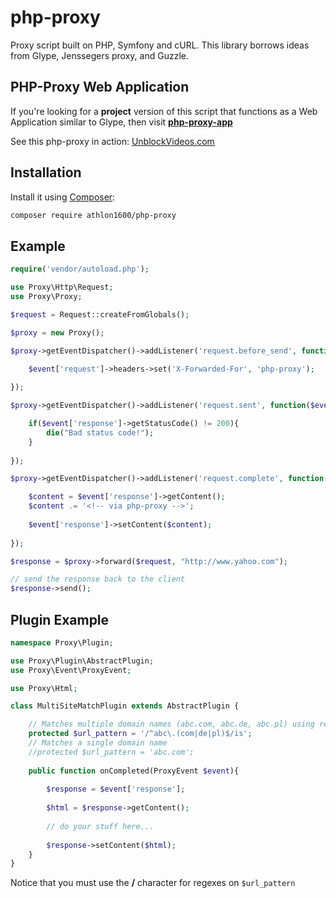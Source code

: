 php-proxy
=========

Proxy script built on PHP, Symfony and cURL.
This library borrows ideas from Glype, Jenssegers proxy, and Guzzle.

PHP-Proxy Web Application
-------

If you're looking for a **project** version of this script that functions as a Web Application similar to Glype, then visit
[**php-proxy-app**](https://github.com/Athlon1600/php-proxy-app)

See this php-proxy in action:
<a href="https://unblockvideos.com/" target="_blank">UnblockVideos.com</a>

Installation
-------

Install it using [Composer](http://getcomposer.org):

```bash
composer require athlon1600/php-proxy
```

Example
--------

```php
require('vendor/autoload.php');

use Proxy\Http\Request;
use Proxy\Proxy;

$request = Request::createFromGlobals();

$proxy = new Proxy();

$proxy->getEventDispatcher()->addListener('request.before_send', function($event){

	$event['request']->headers->set('X-Forwarded-For', 'php-proxy');
	
});

$proxy->getEventDispatcher()->addListener('request.sent', function($event){

	if($event['response']->getStatusCode() != 200){
		die("Bad status code!");
	}
  
});

$proxy->getEventDispatcher()->addListener('request.complete', function($event){

	$content = $event['response']->getContent();
	$content .= '<!-- via php-proxy -->';
	
	$event['response']->setContent($content);
	
});

$response = $proxy->forward($request, "http://www.yahoo.com");

// send the response back to the client
$response->send();

```

Plugin Example
--------

```php
namespace Proxy\Plugin;

use Proxy\Plugin\AbstractPlugin;
use Proxy\Event\ProxyEvent;

use Proxy\Html;

class MultiSiteMatchPlugin extends AbstractPlugin {

	// Matches multiple domain names (abc.com, abc.de, abc.pl) using regex (you MUST use / character)
	protected $url_pattern = '/^abc\.(com|de|pl)$/is';
	// Matches a single domain name
	//protected $url_pattern = 'abc.com';
	
	public function onCompleted(ProxyEvent $event){
	
		$response = $event['response'];
		
		$html = $response->getContent();
		
		// do your stuff here...
		
		$response->setContent($html);
	}
}
```

Notice that you must use the **/** character for regexes on ```$url_pattern```
